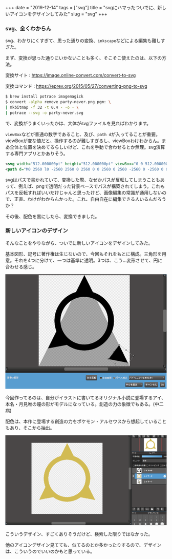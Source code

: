 +++
date = "2019-12-14"
tags = ["svg"]
title = "svgにハマったついでに、新しいアイコンをデザインしてみた"
slug = "svg"
+++

### svg、全くわからん

svg、わかりにくすぎて、思った通りの変換、`inkscape`などによる編集も難しすぎた。

まず、変換が思った通りにいかないことも多く、そこそこ使えたのは、以下の方法。

変換サイト : https://image.online-convert.com/convert-to-svg

変換コマンド : https://eprev.org/2015/05/27/converting-png-to-svg

```sh
$ brew install potrace imagemagick
$ convert -alpha remove party-never.png pgm: \
| mkbitmap -f 32 -t 0.4 - -o - \
| potrace --svg -o party-never.svg
```

で、変換がうまくいったかは、大体がsvgファイルを見ればわかります。

`viewBox`などが普通の数字であること、及び、`path d`が入ってることが重要。viewBoxが変な値だと、操作するのが難しすぎるし、viewBoxわけわからん。まあ全体と位置を決めてるらしいけど、これを手動で合わせるとか無理。svg演算する専門アプリとかありそう。

```html:syui.svg
<svg width="512.000000pt" height="512.000000pt" viewBox="0 0 512.000000 512.000000" preserveAspectRatio="xMidYMid meet">
<path d="M0 2560 l0 -2560 2560 0 2560 0 0 2560 0 2560 -2560 0 -2560 0 0">
```

svgはパスで書かれていて、変換した際、なぜかパスが反転してしまうこともあって、例えば、pngで透明だった背景ベースでパスが構築されてしまう。これもパスを反転すればいいだけじゃんと思ったけど、画像編集の常識が通用しないので、正直、わけがわからんかった。これ、自由自在に編集できる人いるんだろうか？

その後、配色を黒にしたら、変換できました。

### 新しいアイコンのデザイン

そんなことをやりながら、ついでに新しいアイコンをデザインしてみた。

基本図形、記号に著作権は生じないので、今回もそれをもとに構成。三角形を用意。それを4つに分けて、一つは基準に透明。3つは、こう...変形させて、円に合わせる感じ。

![](https://raw.githubusercontent.com/mba-hack/images/master/svg_icon_novel_codename_ai_01.png)

今回作ってるのは、自分がイラストに書いてるオリジナル小説に登場するアイ、本名・月見唯の瞳の形がモデルになっている。創造の力の象徴でもある。(中二病)

配色は、本作に登場する創造の力をポケモン・アルセウスから想起していることもあり、そこから抽出。

![](https://raw.githubusercontent.com/mba-hack/images/master/svg_icon_novel_codename_ai_03.png)

こういうデザイン、すごくありそうだけど、検索した限りではなかった。

他のアイコンデザイン見てても、似てるのとか多かったりするので、デザインは、こういうのでいいのかもと思っている。

